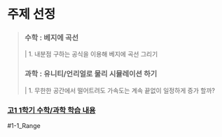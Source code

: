 주제 선정
========
> ### 수학 : 베지에 곡선   
> | 1. 내분점 구하는 공식을 이용해 베지에 곡선 그리기    
> ### 과학 : 유니티/언리얼로 물리 시뮬레이션 하기   
> | 1. 무한한 공간에서 떨어트려도 가속도는 계속 끝없이 일정하게 증가 할까?

  
 ### [고1 1학기 수학/과학 학습 내용](#1-1_Range)
 #1-1_Range
